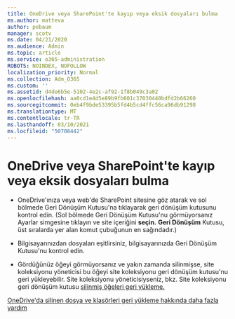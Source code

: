 ```yaml
---
title: OneDrive veya SharePoint'te kayıp veya eksik dosyaları bulma
ms.author: matteva
author: pebaum
manager: scotv
ms.date: 04/21/2020
ms.audience: Admin
ms.topic: article
ms.service: o365-administration
ROBOTS: NOINDEX, NOFOLLOW
localization_priority: Normal
ms.collection: Adm_O365
ms.custom: ''
ms.assetid: d4de6b5e-5102-4e2c-af92-1f8b049c3a02
ms.openlocfilehash: aa0cd1e4d5e89b9fb601c37030440bdfd2b66260
ms.sourcegitcommit: 0eb4f9bde53395b5fd4b5cd4ffc56ca96db91298
ms.translationtype: MT
ms.contentlocale: tr-TR
ms.lasthandoff: 03/10/2021
ms.locfileid: "50708442"
---
```

# <a name="find-lost-or-missing-files-in-onedrive-or-sharepoint"></a>OneDrive veya SharePoint'te kayıp veya eksik dosyaları bulma

- OneDrive'ınıza veya web'de SharePoint sitesine göz atarak ve sol bölmede Geri Dönüşüm Kutusu'na tıklayarak geri dönüşüm kutusunu kontrol edin. (Sol bölmede Geri Dönüşüm Kutusu'nu görmüyorsanız Ayarlar simgesine tıklayın ve site içeriğini **seçin.** **Geri Dönüşüm** Kutusu, üst sıralarda yer alan komut çubuğunun en sağındadır.) 
    
- Bilgisayarınızdan dosyaları eşitlirsiniz, bilgisayarınızda Geri Dönüşüm Kutusu'nu kontrol edin. 
    
- Gördüğünüz öğeyi görmüyorsanız ve yakın zamanda silinmişse, site koleksiyonu yöneticisi bu öğeyi site koleksiyonu geri dönüşüm kutusu'nu geri yükleyebilir. Site koleksiyonu yöneticisiyseniz, bkz. Site koleksiyonu geri dönüşüm kutusu [silinmiş öğeleri geri yükleme.](https://support.microsoft.com/office/restore-items-in-the-recycle-bin-that-were-deleted-from-sharepoint-or-teams-6df466b6-55f2-4898-8d6e-c0dff851a0be)
    
[OneDrive'da silinen dosya ve klasörleri geri yükleme hakkında daha fazla yardım](https://go.microsoft.com/fwlink/?linkid=872872)
  

